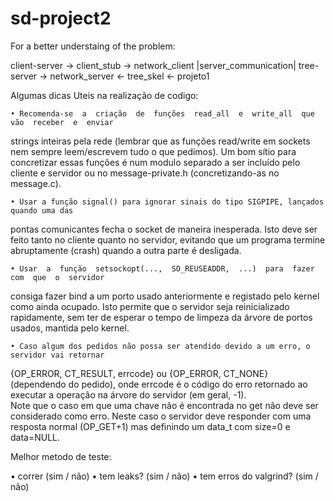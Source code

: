 # sd-project2

For a better understaing of the problem:

client-server   ->    client_stub    ->    network_client
                                       |server_communication|
                     tree-server     ->   network_server  <-    tree_skel   <- projeto1
 

Algumas dicas Uteis na realização de codigo:
     
    • Recomenda-se  a  criação  de  funções  read_all  e  write_all  que  vão  receber  e  enviar 
strings inteiras pela rede (lembrar que as funções read/write em sockets nem sempre 
leem/escrevem tudo o que pedimos). Um bom sítio para concretizar essas funções é 
num modulo separado a ser incluído pelo cliente e servidor ou no message-private.h 
(concretizando-as no message.c).  

    • Usar a função signal() para ignorar sinais do tipo SIGPIPE, lançados quando uma das 
pontas comunicantes fecha o socket de maneira inesperada. Isto deve ser feito tanto no 
cliente quanto no servidor, evitando que um programa termine abruptamente (crash) 
quando a outra parte é desligada. 
    
    • Usar  a  função  setsockopt(...,  SO_REUSEADDR,  ...)  para  fazer  com  que  o  servidor 
consiga fazer bind a um porto usado anteriormente e registado pelo kernel como ainda 
ocupado. Isto permite que o servidor seja reinicializado rapidamente, sem ter de esperar 
o tempo de limpeza da árvore de portos usados, mantida pelo kernel. 
    
    • Caso algum dos pedidos não possa ser atendido devido a um erro, o servidor vai retornar 
{OP_ERROR, CT_RESULT, errcode} ou {OP_ERROR, CT_NONE} (dependendo do 
pedido), onde errcode é o código do erro retornado ao executar a operação na árvore 
do servidor (em geral, -1).  
Note que o caso em que uma chave não é encontrada no get não deve ser considerado 
como  erro.  Neste  caso  o  servidor  deve  responder  com  uma  resposta  normal 
(OP_GET+1) mas definindo um data_t com size=0 e data=NULL.

Melhor metodo de teste:

 • correr (sim / não)
 • tem leaks? (sim / não)
 • tem erros do valgrind? (sim / não)